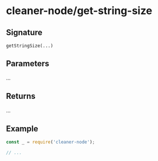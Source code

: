 # cleaner-node/get-string-size

## Signature

`getStringSize(...)`

## Parameters

...

## Returns

...

## Example

```javascript
const _ = require('cleaner-node');

// ...
```
